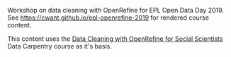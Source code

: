 Workshop on data cleaning with OpenRefine for EPL Open Data
Day 2019. See <https://cwant.github.io/epl-openrefine-2019>
for rendered course content.

This content uses the
[Data Cleaning with OpenRefine for Social Scientists](http://www.datacarpentry.org/openrefine-socialsci/)
Data Carpentry course as it's basis.
